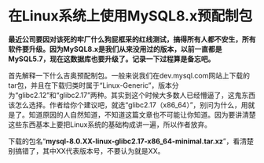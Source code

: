 # 在Linux系统上使用MySQL8.x预配制包

**最近公司要因对该死的牢厂什么狗屁框采的红线测试，搞得所有人都不安生，所有软件要升级。因为MySQL8.x是我们从来没用过的版本，以前一直都是MySQL5.7，现在这数据库也要升级了。记录一下过程算是备忘吧。**

首先解释一下什么吉奥预配制包。一般来说我们在dev.mysql.com网站上下载的tar包，并且在下载归类时属于“Linux-Generic”，版本分为“glibc2.12”和“glibc2.17”两种。其实到这个时候大多数人已经懵逼了，这鬼东西该怎么选择。作者给你个建议吧，就选“glibc2.17（x86_64）”，别问为什么，用就是了。知道原因的人自然知道，不知道这篇文章也不可能让你知道。因为要讲清楚这些东西基本上要把Linux系统的基础构成讲一遍，所以作者放弃。

下载的包名“**mysql-8.0.XX-linux-glibc2.17-x86_64-minimal.tar.xz**”，看清楚别搞错了，其中XX代表版本号，不要认为就是XX。

